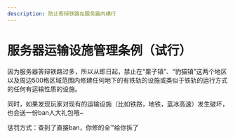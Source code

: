 ```yaml
---
description: 防止答辩铁路在服务器内横行
---
```


# 服务器运输设施管理条例（试行）

因为服务器答辩铁路过多，所以从即日起，禁止在“栗子镇”、“豹猫镇”这两个地区以及周边500格区域范围内修建任何地下的有铁轨的设施或类似于铁轨的运行方式的任何有运输性质的设施。

同时，如果发现玩家对现有的运输设施（比如铁路，地铁，蓝冰高速）发生破坏，也会送一份ban人大礼包哦\~

惩罚方式：查到了直接ban，你修的全™给你拆了
